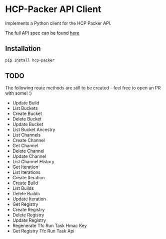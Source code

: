 # HCP-Packer API Client

Implements a Python client for the HCP Packer API.


The full API spec can be found [here](https://developer.hashicorp.com/hcp/api-docs/packer)
## Installation

```bash
pip install hcp-packer
```

## TODO
The following route methods are still to be created - feel free to open an PR with some! :)

* Update Build
* List Buckets
* Create Bucket
* Delete Bucket
* Update Bucket
* List Bucket Ancestry
* List Channels
* Create Channel
* Get Channel
* Delete Channel
* Update Channel
* List Channel History
* Get Iteration
* List Iterations
* Create Iteration
* Create Build
* List Builds
* Delete Builds
* Update Iteration
* Get Registry
* Create Registry
* Delete Registry
* Update Registry
* Regenerate Tfc Run Task Hmac Key
* Get Registry Tfc Run Task Api